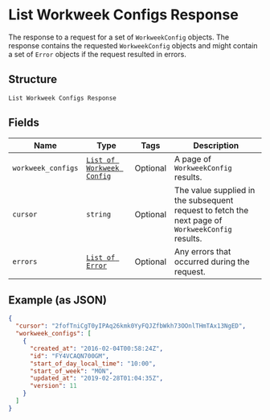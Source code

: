
# List Workweek Configs Response

The response to a request for a set of `WorkweekConfig` objects. The response contains
the requested `WorkweekConfig` objects and might contain a set of `Error` objects if
the request resulted in errors.

## Structure

`List Workweek Configs Response`

## Fields

| Name | Type | Tags | Description |
|  --- | --- | --- | --- |
| `workweek_configs` | [`List of Workweek Config`](../../doc/models/workweek-config.md) | Optional | A page of `WorkweekConfig` results. |
| `cursor` | `string` | Optional | The value supplied in the subsequent request to fetch the next page of<br>`WorkweekConfig` results. |
| `errors` | [`List of Error`](../../doc/models/error.md) | Optional | Any errors that occurred during the request. |

## Example (as JSON)

```json
{
  "cursor": "2fofTniCgT0yIPAq26kmk0YyFQJZfbWkh73OOnlTHmTAx13NgED",
  "workweek_configs": [
    {
      "created_at": "2016-02-04T00:58:24Z",
      "id": "FY4VCAQN700GM",
      "start_of_day_local_time": "10:00",
      "start_of_week": "MON",
      "updated_at": "2019-02-28T01:04:35Z",
      "version": 11
    }
  ]
}
```

